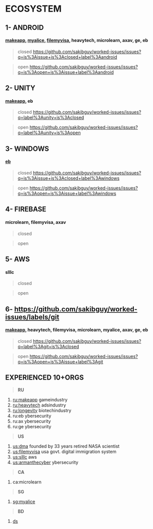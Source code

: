 # ECOSYSTEM
## 1- ANDROID 
#### [makeapp](https://github.com/sakibguy/worked-issues/issues?q=label%3Amakeapp+is%3Aclosed+label%3Aandroid), [myalice](https://github.com/sakibguy/worked-issues/issues?q=label%3Amyalice+is%3Aclosed), [filemyvisa](https://github.com/sakibguy/worked-issues/issues?q=is%3Aissue+is%3Aclosed+label%3Afvm+label%3Aandroid), heavytech, microlearn, axav, ge, eb  
> closed https://github.com/sakibguy/worked-issues/issues?q=is%3Aissue+is%3Aclosed+label%3Aandroid

> open https://github.com/sakibguy/worked-issues/issues?q=is%3Aopen+is%3Aissue+label%3Aandroid

## 2- UNITY 
#### [makeapp](https://github.com/sakibguy/worked-issues/issues?q=is%3Aclosed+label%3Amakeapp+label%3Aunity), eb
> closed https://github.com/sakibguy/worked-issues/issues?q=label%3Aunity+is%3Aclosed

> open https://github.com/sakibguy/worked-issues/issues?q=label%3Aunity+is%3Aopen

## 3- WINDOWS 
#### [eb](https://github.com/sakibguy/worked-issues/issues?q=label%3Aeb+label%3Awindows+label%3Agamecheat+is%3Aclosed)
> closed https://github.com/sakibguy/worked-issues/issues?q=is%3Aissue+is%3Aclosed+label%3Awindows

> open https://github.com/sakibguy/worked-issues/issues?q=is%3Aopen+is%3Aissue+label%3Awindows

## 4- FIREBASE 
#### microlearn, filemyvisa, axav 
> closed

> open

## 5- AWS 
#### slllc
> closed

> open

## 6- https://github.com/sakibguy/worked-issues/labels/git 
#### [makeapp](https://github.com/sakibguy/worked-issues/issues?q=is%3Aissue+label%3Agit+label%3Amakeapp+is%3Aclosed), heavytech, filemyvisa, microlearn, myalice, axav, ge, eb
> closed https://github.com/sakibguy/worked-issues/issues?q=label%3Agit+is%3Aclosed

> open https://github.com/sakibguy/worked-issues/issues?q=is%3Aopen+is%3Aissue+label%3Agit

## EXPERIENCED 10+ORGS
> **RU**
1. [ru:makeapp](https://developer.get-work.app/en/login) gameindustry
2. [ru:heavytech](http://questmedia.ru/) adsindustry
3. [ru:longevity](https://longevityintime.org/en/) biotechindustry
4. ru:eb ybersecurity
5. ru:ax ybersecurity
6. ru:ge ybersecurity

> **US**
1. [us:dma](https://dma.com.bd/) founded by 33 years retired NASA scientist
2. [us:filemyvisa](https://www.filemyvisa.com/) usa govt. digital immigration system
3. [us:slllc](https://shadhinlab.com/) aws
4. [us:armanthecyber](https://twitter.com/ArmanTheCyber) ybersecurity

> **CA**
1. ca:microlearn

> **SG**
1. [sg:myalice](https://www.myalice.ai/)

> **BD**
1. [ds](http://datasoft-bd.com/)
